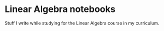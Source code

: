 # Linear Algebra notebooks
Stuff I write while studying for the Linear Algebra course in my curriculum.
